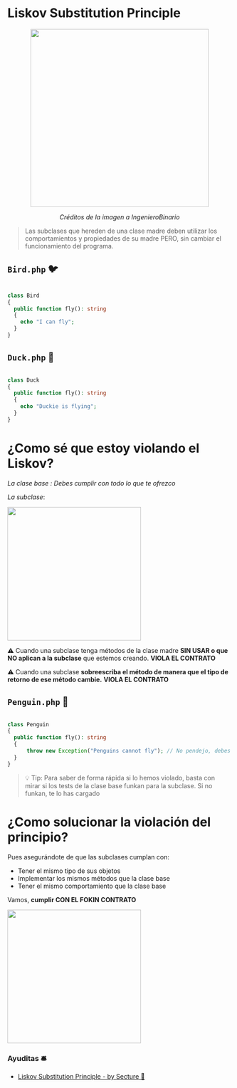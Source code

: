 

# Liskov Substitution Principle


<p align=center>
  <img src="https://github.com/user-attachments/assets/f4f054b8-2315-4153-a462-3849e9fd891c" height="400" />
</p>

<p align=center>
  <em>Créditos de la imagen a IngenieroBinario</em>
</p>

> Las subclases que hereden de una clase madre deben utilizar los comportamientos y propiedades de su madre PERO, sin cambiar el funcionamiento del programa.

## `Bird.php` 🐦

```php

class Bird 
{
  public function fly(): string
  {
    echo "I can fly";
  }
}
```

## `Duck.php` 🦆

```php

class Duck 
{
  public function fly(): string
  {
    echo "Duckie is flying";
  }
}
```


# ¿Como sé que estoy violando el Liskov?

_La clase base : Debes cumplir con todo lo que te ofrezco_

_La subclase_:

<img src="https://media1.giphy.com/media/v1.Y2lkPTc5MGI3NjExM2d1ZmFoamV5cWZoNXQzMmJtdGl2emFrYTZkbjdrM3hydmxhMTk0NSZlcD12MV9pbnRlcm5hbF9naWZfYnlfaWQmY3Q9Zw/Q7YYbx08JdJ0U7WdgJ/giphy.webp" height="300" />


⚠️ Cuando una subclase tenga métodos de la clase madre __SIN USAR o que NO aplican a la subclase__ que estemos creando. __VIOLA EL CONTRATO__ 

⚠️ Cuando una subclase __sobreescriba el método de manera que el tipo de retorno de ese método cambie.__ __VIOLA EL CONTRATO__ 

## `Penguin.php` 🐧

```php

class Penguin 
{
  public function fly(): string
  {
      throw new Exception("Penguins cannot fly"); // No pendejo, debes devolver una string NO UNA EXCEPCIÓN
  }
}

```

> 💡 Tip: Para saber de forma rápida si lo hemos violado, basta con mirar si los tests de la clase base funkan para la subclase. Si no funkan, te lo has cargado


# ¿Como solucionar la violación del principio?

Pues asegurándote de que las subclases cumplan con:

- Tener el mismo tipo de sus objetos
- Implementar los mismos métodos que la clase base
- Tener el mismo comportamiento que la clase base

Vamos, __cumplir CON EL FOKIN CONTRATO__

<img src="https://media4.giphy.com/media/v1.Y2lkPTc5MGI3NjExZ211ZnQ2a25yMWprOXE1czFlZzR3cnFoamFqZHVtbG1iZGk3NGMwaiZlcD12MV9pbnRlcm5hbF9naWZfYnlfaWQmY3Q9Zw/dv4GB500NIyzKll8gE/giphy.webp" height="300" />


### Ayuditas 🛎️

- [Liskov Substitution Principle - by Secture 📰](https://secture.com/blog/principios-solid-3-liskov-substitution-principle/)
